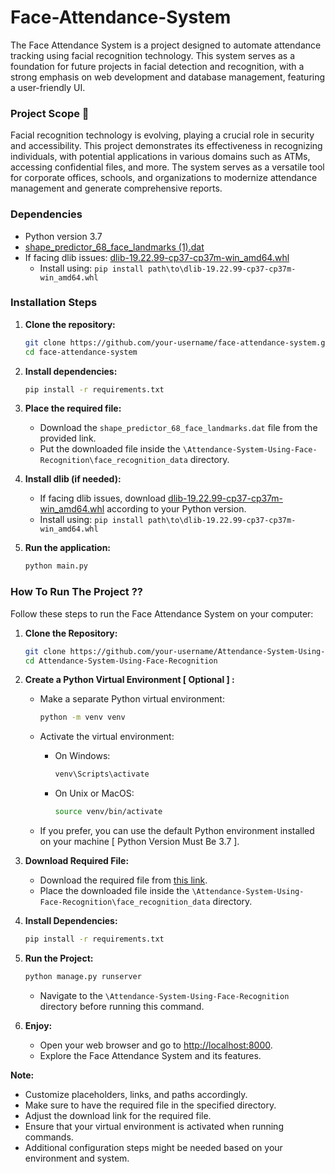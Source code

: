 # Face-Attendance-System
The Face Attendance System is a project designed to automate attendance tracking using facial recognition technology. This system serves as a foundation for future projects in facial detection and recognition, with a strong emphasis on web development and database management, featuring a user-friendly UI.

### Project Scope 🚀

Facial recognition technology is evolving, playing a crucial role in security and accessibility. This project demonstrates its effectiveness in recognizing individuals, with potential applications in various domains such as ATMs, accessing confidential files, and more. The system serves as a versatile tool for corporate offices, schools, and organizations to modernize attendance management and generate comprehensive reports.

### Dependencies

- Python version 3.7
- [shape_predictor_68_face_landmarks (1).dat](https://doc-14-5s-docs.googleusercontent.com)
- If facing dlib issues: [dlib-19.22.99-cp37-cp37m-win_amd64.whl](https://pypi.org/simple/dlib/)
  - Install using: `pip install path\to\dlib-19.22.99-cp37-cp37m-win_amd64.whl`

### Installation Steps

1. **Clone the repository:**
   ```bash
   git clone https://github.com/your-username/face-attendance-system.git
   cd face-attendance-system
   ```

2. **Install dependencies:**
   ```bash
   pip install -r requirements.txt
   ```

3. **Place the required file:**
   - Download the `shape_predictor_68_face_landmarks.dat` file from the provided link.
   - Put the downloaded file inside the `\Attendance-System-Using-Face-Recognition\face_recognition_data` directory.

4. **Install dlib (if needed):**
   - If facing dlib issues, download [dlib-19.22.99-cp37-cp37m-win_amd64.whl](https://pypi.org/simple/dlib/) according to your Python version.
   - Install using: `pip install path\to\dlib-19.22.99-cp37-cp37m-win_amd64.whl`

5. **Run the application:**
   ```bash
   python main.py
   ```

### How To Run The Project ??

Follow these steps to run the Face Attendance System on your computer:

1. **Clone the Repository:**
   ```bash
   git clone https://github.com/your-username/Attendance-System-Using-Face-Recognition.git
   cd Attendance-System-Using-Face-Recognition
   ```

2. **Create a Python Virtual Environment [ Optional ] :**
   - Make a separate Python virtual environment:
     ```bash
     python -m venv venv
     ```

   - Activate the virtual environment:
     - On Windows:
       ```bash
       venv\Scripts\activate
       ```
     - On Unix or MacOS:
       ```bash
       source venv/bin/activate
       ```

   - If you prefer, you can use the default Python environment installed on your machine [ Python Version Must Be 3.7 ].

3. **Download Required File:**
   - Download the required file from [this link](https://example.com/filename).
   - Place the downloaded file inside the `\Attendance-System-Using-Face-Recognition\face_recognition_data` directory.

4. **Install Dependencies:**
   ```bash
   pip install -r requirements.txt
   ```

5. **Run the Project:**
   ```bash
   python manage.py runserver
   ```
   - Navigate to the `\Attendance-System-Using-Face-Recognition` directory before running this command.

6. **Enjoy:**
   - Open your web browser and go to [http://localhost:8000](http://localhost:8000).
   - Explore the Face Attendance System and its features.

**Note:**
- Customize placeholders, links, and paths accordingly.
- Make sure to have the required file in the specified directory.
- Adjust the download link for the required file.
- Ensure that your virtual environment is activated when running commands.
- Additional configuration steps might be needed based on your environment and system.
